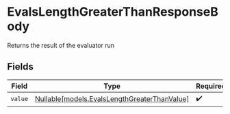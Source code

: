 # EvalsLengthGreaterThanResponseBody

Returns the result of the evaluator run


## Fields

| Field                                                                                    | Type                                                                                     | Required                                                                                 | Description                                                                              |
| ---------------------------------------------------------------------------------------- | ---------------------------------------------------------------------------------------- | ---------------------------------------------------------------------------------------- | ---------------------------------------------------------------------------------------- |
| `value`                                                                                  | [Nullable[models.EvalsLengthGreaterThanValue]](../models/evalslengthgreaterthanvalue.md) | :heavy_check_mark:                                                                       | N/A                                                                                      |